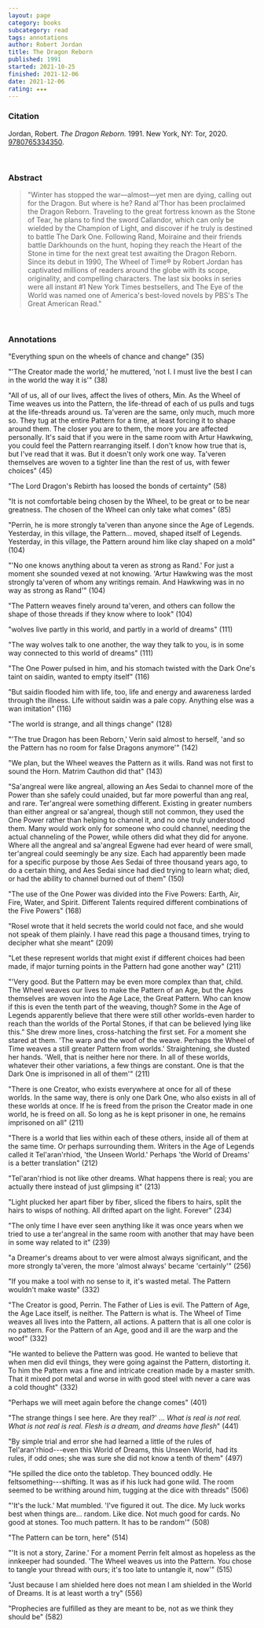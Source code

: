 ```yaml
---
layout: page
category: books
subcategory: read
tags: annotations
author: Robert Jordan
title: The Dragon Reborn
published: 1991
started: 2021-10-25
finished: 2021-12-06
date: 2021-12-06
rating: ★★★
---
```


### Citation

Jordan, Robert. *The Dragon Reborn.* 1991. New York, NY: Tor, 2020. [9780765334350](https://us.macmillan.com/books/9780765334350/the-dragon-reborn).

<br>

### Abstract

> "Winter has stopped the war—almost—yet men are dying, calling out for the Dragon. But where is he? Rand al’Thor has been proclaimed the Dragon Reborn. Traveling to the great fortress known as the Stone of Tear, he plans to find the sword Callandor, which can only be wielded by the Champion of Light, and discover if he truly is destined to battle The Dark One. Following Rand, Moiraine and their friends battle Darkhounds on the hunt, hoping they reach the Heart of the Stone in time for the next great test awaiting the Dragon Reborn. Since its debut in 1990, The Wheel of Time® by Robert Jordan has captivated millions of readers around the globe with its scope, originality, and compelling characters. The last six books in series were all instant #1 New York Times bestsellers, and The Eye of the World was named one of America's best-loved novels by PBS's The Great American Read."

<br>

### Annotations

"Everything spun on the wheels of chance and change" (35)

"'The Creator made the world,' he muttered, 'not I. I must live the best I can in the world the way it is'" (38)

"All of us, all of our lives, affect the lives of others, Min. As the Wheel of Time weaves us into the Pattern, the life-thread of each of us pulls and tugs at the life-threads around us. Ta'veren are the same, only much, much more so. They tug at the entire Pattern for a time, at least forcing it to shape around them. The closer you are to them, the more you are affected personally. It's said that if you were in the same room with Artur Hawkwing, you could feel the Pattern rearranging itself. I don't know how true that is, but I've read that it was. But it doesn't only work one way. Ta'veren themselves are woven to a tighter line than the rest of us, with fewer choices" (45)

"The Lord Dragon's Rebirth has loosed the bonds of certainty" (58)

"It is not comfortable being chosen by the Wheel, to be great or to be near greatness. The chosen of the Wheel can only take what comes" (85)

"Perrin, he is more strongly ta'veren than anyone since the Age of Legends. Yesterday, in this village, the Pattern... moved, shaped itself of Legends. Yesterday, in this village, the Pattern around him like clay shaped on a mold" (104)

"'No one knows anything about ta veren as strong as Rand.' For just a moment she sounded vexed at not knowing. 'Artur Hawkwing was the most strongly ta'veren of whom any writings remain. And Hawkwing was in no way as strong as Rand'" (104)

"The Pattern weaves finely around ta'veren, and others can follow the shape of those threads if they know where to look" (104)

"wolves live partly in this world, and partly in a world of dreams" (111)

"The way wolves talk to one another, the way they talk to you, is in some way connected to this world of dreams" (111)

"The One Power pulsed in him, and his stomach twisted with the Dark One's taint on saidin, wanted to empty itself" (116)

"But saidin flooded him with life, too, life and energy and awareness larded through the illness. Life without saidin was a pale copy. Anything else was a wan imitation" (116)

"The world is strange, and all things change" (128)

"'The true Dragon has been Reborn,' Verin said almost to herself, 'and so the Pattern has no room for false Dragons anymore'" (142)

"We plan, but the Wheel weaves the Pattern as it wills. Rand was not first to sound the Horn. Matrim Cauthon did that" (143)

"Sa'angreal were like angreal, allowing an Aes Sedai to channel more of the Power than she safely could unaided, but far more powerful than ang real, and rare. Ter'angreal were something different. Existing in greater numbers than either angreal or sa'angreal, though still not common, they used the One Power rather than helping to channel it, and no one truly understood them. Many would work only for someone who could channel, needing the actual channeling of the Power, while others did what they did for anyone. Where all the angreal and sa'angreal Egwene had ever heard of were small, ter'angreal could seemingly be any size. Each had apparently been made for a specific purpose by those Aes Sedai of three thousand years ago, to do a certain thing, and Aes Sedai since had died trying to learn what; died, or had the ability to channel burned out of them" (150)

"The use of the One Power was divided into the Five Powers: Earth, Air, Fire, Water, and Spirit. Different Talents required different combinations of the Five Powers" (168)

"Rosel wrote that it held secrets the world could not face, and she would not speak of them plainly. I have read this page a thousand times, trying to decipher what she meant" (209)

"Let these represent worlds that might exist if different choices had been made, if major turning points in the Pattern had gone another way" (211)

"'Very good. But the Pattern may be even more complex than that, child. The Wheel weaves our lives to make the Pattern of an Age, but the Ages themselves are woven into the Age Lace, the Great Pattern. Who can know if this is even the tenth part of the weaving, though? Some in the Age of Legends apparently believe that there were still other worlds-even harder to reach than the worlds of the Portal Stones, if that can be believed lying like this.” She drew more lines, cross-hatching the first set. For a moment she stared at them. 'The warp and the woof of the weave. Perhaps the Wheel of Time weaves a still greater Pattern from worlds.' Straightening, she dusted her hands. 'Well, that is neither here nor there. In all of these worlds, whatever their other variations, a few things are constant. One is that the Dark One is imprisoned in all of them'" (211)

"There is one Creator, who exists everywhere at once for all of these worlds. In the same way, there is only one Dark One, who also exists in all of these worlds at once. If he is freed from the prison the Creator made in one world, he is freed on all. So long as he is kept prisoner in one, he remains imprisoned on all" (211)

"There is a world that lies within each of these others, inside all of them at the same time. Or perhaps surrounding them. Writers in the Age of Legends called it Tel'aran'rhiod, 'the Unseen World.' Perhaps 'the World of Dreams' is a better translation" (212)

"Tel'aran'rhiod is not like other dreams. What happens there is real; you are actually there instead of just glimpsing it" (213)

"Light plucked her apart fiber by fiber, sliced the fibers to hairs, split the hairs to wisps of nothing. All drifted apart on the light. Forever" (234)

"The only time I have ever seen anything like it was once years when we tried to use a ter'angreal in the same room with another that may have been in some way related to it" (239)

"a Dreamer's dreams about to ver were almost always significant, and the more strongly ta'veren, the more 'almost always' became 'certainly'" (256)

"If you make a tool with no sense to it, it's wasted metal. The Pattern wouldn't make waste" (332)

"The Creator is good, Perrin. The Father of Lies is evil. The Pattern of Age, the Age Lace itself, is neither. The Pattern is what is. The Wheel of Time weaves all lives into the Pattern, all actions. A pattern that is all one color is no pattern. For the Pattern of an Age, good and ill are the warp and the woof" (332)

"He wanted to believe the Pattern was good. He wanted to believe that when men did evil things, they were going against the Pattern, distorting it. To him the Pattern was a fine and intricate creation made by a master smith. That it mixed pot metal and worse in with good steel with never a care was a cold thought" (332)

"Perhaps we will meet again before the change comes" (401)

"The strange things I see here. Are they real?' ... *What is real is not real. What is not real is real. Flesh is a dream, and dreams have flesh*" (441)

"By simple trial and error she had learned a little of the rules of Tel'aran'rhiod---even this World of Dreams, this Unseen World, had its rules, if odd ones; she was sure she did not know a tenth of them" (497)

"He spilled the dice onto the tabletop. They bounced oddly. He feltsomething---shifting. It was as if his luck had gone wild. The room seemed to be writhing around him, tugging at the dice with threads" (506)

"'It's the luck.' Mat mumbled. 'I've figured it out. The dice. My luck works best when things are... random. Like dice. Not much good for cards. No good at stones. Too much pattern. It has to be random'" (508)

"The Pattern can be torn, here" (514)

"'It is not a story, Zarine.' For a moment Perrin felt almost as hopeless as the innkeeper had sounded. 'The Wheel weaves us into the Pattern. You chose to tangle your thread with ours; it's too late to untangle it, now'" (515)

"Just because I am shielded here does not mean I am shielded in the World of Dreams. It is at least worth a try" (556)

"Prophecies are fulfilled as they are meant to be, not as we think they should be" (582)
